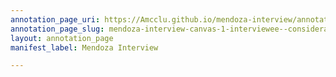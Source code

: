 ```yaml
---
annotation_page_uri: https://Amcclu.github.io/mendoza-interview/annotations/mendoza-interview-canvas-1-interviewee--consideration--reminiscing--body-language--eye-contact--lifted-brow-.json
annotation_page_slug: mendoza-interview-canvas-1-interviewee--consideration--reminiscing--body-language--eye-contact--lifted-brow-
layout: annotation_page
manifest_label: Mendoza Interview

---
```

